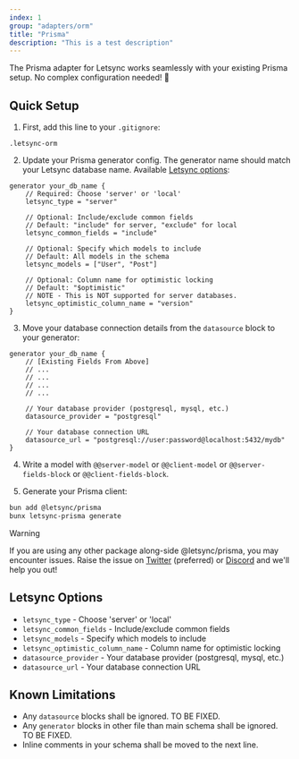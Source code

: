 ```yaml
---
index: 1
group: "adapters/orm"
title: "Prisma"
description: "This is a test description"
---
```


The Prisma adapter for Letsync works seamlessly with your existing Prisma setup. No complex configuration needed! 🚀

## Quick Setup

1. First, add this line to your `.gitignore`:
```
.letsync-orm
```

2. Update your Prisma generator config. The generator name should match your Letsync database name. Available [Letsync options](/ref/config/latest/config-options):

```prisma
generator your_db_name {
    // Required: Choose 'server' or 'local'
    letsync_type = "server"
    
    // Optional: Include/exclude common fields
    // Default: "include" for server, "exclude" for local
    letsync_common_fields = "include"
    
    // Optional: Specify which models to include
    // Default: All models in the schema
    letsync_models = ["User", "Post"]
    
    // Optional: Column name for optimistic locking
    // Default: "$optimistic"
    // NOTE - This is NOT supported for server databases.
    letsync_optimistic_column_name = "version"
}
```

3. Move your database connection details from the `datasource` block to your generator:
```prisma
generator your_db_name {
    // [Existing Fields From Above]
    // ...
    // ...
    // ...
    // ...

    // Your database provider (postgresql, mysql, etc.)
    datasource_provider = "postgresql"
    
    // Your database connection URL
    datasource_url = "postgresql://user:password@localhost:5432/mydb"
}
```

4. Write a model with `@@server-model` or `@@client-model` or `@@server-fields-block` or `@@client-fields-block`.

5. Generate your Prisma client:
```bash
bun add @letsync/prisma
bunx letsync-prisma generate
```

> [!WARNING]
> If you are using any other package along-side @letsync/prisma, you may encounter issues. Raise the issue on [Twitter](https://x.com/MrAdityaBorkar) (preferred) or [Discord](https://discord.gg/letsync) and we'll help you out!

## Letsync Options

- `letsync_type` - Choose 'server' or 'local'
- `letsync_common_fields` - Include/exclude common fields
- `letsync_models` - Specify which models to include
- `letsync_optimistic_column_name` - Column name for optimistic locking
- `datasource_provider` - Your database provider (postgresql, mysql, etc.)
- `datasource_url` - Your database connection URL

## Known Limitations

- Any `datasource` blocks shall be ignored. TO BE FIXED.
- Any `generator` blocks in other file than main schema shall be ignored. TO BE FIXED.
- Inline comments in your schema shall be moved to the next line.

